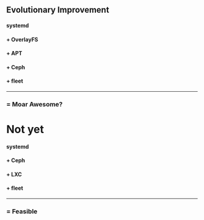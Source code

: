 ## Evolutionary Improvement


#### systemd
#### + OverlayFS
#### + APT
#### + Ceph
#### + fleet
--------
### = Moar Awesome? <!-- .element class="fragment" -->


<!-- .slide: data-background-image="images/stack-future.svg" data-background-size="contain" -->
# Not yet <!-- .element class="fragment stamp" -->


#### systemd
#### + Ceph
#### + LXC
#### + fleet
--------
### = Feasible <!-- .element class="fragment" -->